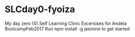 # SLCday0-fyoiza
My day zero (0) Self Learning Clinic Excersises for Andela BootcampFeb2017 
Run npm install -g jasmine to get started

